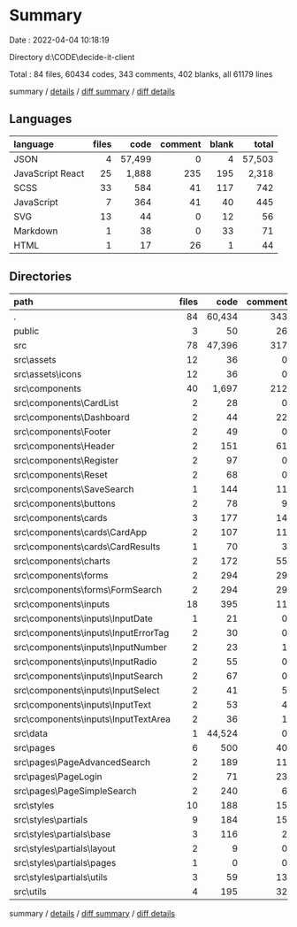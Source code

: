# Summary

Date : 2022-04-04 10:18:19

Directory d:\CODE\decide-it-client

Total : 84 files,  60434 codes, 343 comments, 402 blanks, all 61179 lines

summary / [details](details.md) / [diff summary](diff.md) / [diff details](diff-details.md)

## Languages
| language | files | code | comment | blank | total |
| :--- | ---: | ---: | ---: | ---: | ---: |
| JSON | 4 | 57,499 | 0 | 4 | 57,503 |
| JavaScript React | 25 | 1,888 | 235 | 195 | 2,318 |
| SCSS | 33 | 584 | 41 | 117 | 742 |
| JavaScript | 7 | 364 | 41 | 40 | 445 |
| SVG | 13 | 44 | 0 | 12 | 56 |
| Markdown | 1 | 38 | 0 | 33 | 71 |
| HTML | 1 | 17 | 26 | 1 | 44 |

## Directories
| path | files | code | comment | blank | total |
| :--- | ---: | ---: | ---: | ---: | ---: |
| . | 84 | 60,434 | 343 | 402 | 61,179 |
| public | 3 | 50 | 26 | 2 | 78 |
| src | 78 | 47,396 | 317 | 365 | 48,078 |
| src\assets | 12 | 36 | 0 | 12 | 48 |
| src\assets\icons | 12 | 36 | 0 | 12 | 48 |
| src\components | 40 | 1,697 | 212 | 209 | 2,118 |
| src\components\CardList | 2 | 28 | 0 | 8 | 36 |
| src\components\Dashboard | 2 | 44 | 22 | 5 | 71 |
| src\components\Footer | 2 | 49 | 0 | 5 | 54 |
| src\components\Header | 2 | 151 | 61 | 12 | 224 |
| src\components\Register | 2 | 97 | 0 | 2 | 99 |
| src\components\Reset | 2 | 68 | 0 | 2 | 70 |
| src\components\SaveSearch | 1 | 144 | 11 | 13 | 168 |
| src\components\buttons | 2 | 78 | 9 | 17 | 104 |
| src\components\cards | 3 | 177 | 14 | 18 | 209 |
| src\components\cards\CardApp | 2 | 107 | 11 | 9 | 127 |
| src\components\cards\CardResults | 1 | 70 | 3 | 9 | 82 |
| src\components\charts | 2 | 172 | 55 | 10 | 237 |
| src\components\forms | 2 | 294 | 29 | 31 | 354 |
| src\components\forms\FormSearch | 2 | 294 | 29 | 31 | 354 |
| src\components\inputs | 18 | 395 | 11 | 86 | 492 |
| src\components\inputs\InputDate | 1 | 21 | 0 | 3 | 24 |
| src\components\inputs\InputErrorTag | 2 | 30 | 0 | 13 | 43 |
| src\components\inputs\InputNumber | 2 | 23 | 1 | 4 | 28 |
| src\components\inputs\InputRadio | 2 | 55 | 0 | 8 | 63 |
| src\components\inputs\InputSearch | 2 | 67 | 0 | 14 | 81 |
| src\components\inputs\InputSelect | 2 | 41 | 5 | 5 | 51 |
| src\components\inputs\InputText | 2 | 53 | 4 | 11 | 68 |
| src\components\inputs\InputTextArea | 2 | 36 | 1 | 5 | 42 |
| src\data | 1 | 44,524 | 0 | 1 | 44,525 |
| src\pages | 6 | 500 | 40 | 50 | 590 |
| src\pages\PageAdvancedSearch | 2 | 189 | 11 | 21 | 221 |
| src\pages\PageLogin | 2 | 71 | 23 | 2 | 96 |
| src\pages\PageSimpleSearch | 2 | 240 | 6 | 27 | 273 |
| src\styles | 10 | 188 | 15 | 36 | 239 |
| src\styles\partials | 9 | 184 | 15 | 35 | 234 |
| src\styles\partials\base | 3 | 116 | 2 | 14 | 132 |
| src\styles\partials\layout | 2 | 9 | 0 | 1 | 10 |
| src\styles\partials\pages | 1 | 0 | 0 | 1 | 1 |
| src\styles\partials\utils | 3 | 59 | 13 | 19 | 91 |
| src\utils | 4 | 195 | 32 | 23 | 250 |

summary / [details](details.md) / [diff summary](diff.md) / [diff details](diff-details.md)